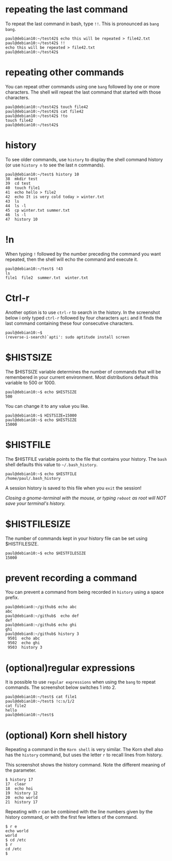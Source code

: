 # repeating the last command

To repeat the last command in bash, type `!!`. This is
pronounced as `bang bang`.

    paul@debian10:~/test42$ echo this will be repeated > file42.txt
    paul@debian10:~/test42$ !!
    echo this will be repeated > file42.txt
    paul@debian10:~/test42$ 

# repeating other commands

You can repeat other commands using one `bang` followed by one or more
characters. The shell will repeat the last command that started with
those characters.

    paul@debian10:~/test42$ touch file42
    paul@debian10:~/test42$ cat file42
    paul@debian10:~/test42$ !to
    touch file42
    paul@debian10:~/test42$

# history

To see older commands, use `history` to display the shell
command history (or use `history n` to see the last n commands).

    paul@debian10:~/test$ history 10
    38  mkdir test
    39  cd test
    40  touch file1
    41  echo hello > file2
    42  echo It is very cold today > winter.txt
    43  ls
    44  ls -l
    45  cp winter.txt summer.txt
    46  ls -l
    47  history 10

# !n

When typing `!` followed by the number preceding the
command you want repeated, then the shell will echo the command and
execute it.

    paul@debian10:~/test$ !43
    ls
    file1  file2  summer.txt  winter.txt

# Ctrl-r

Another option is to use `ctrl-r` to search in the
history. In the screenshot below i only typed `ctrl-r` followed by four
characters `apti` and it finds the last command containing these four
consecutive characters.

    paul@debian10:~$ 
    (reverse-i-search)`apti': sudo aptitude install screen

# \$HISTSIZE

The \$HISTSIZE variable determines the number of commands
that will be remembered in your current environment. Most distributions
default this variable to 500 or 1000.

    paul@debian10:~$ echo $HISTSIZE
    500

You can change it to any value you like.

    paul@debian10:~$ HISTSIZE=15000
    paul@debian10:~$ echo $HISTSIZE
    15000

# \$HISTFILE

The \$HISTFILE variable points to the file that contains
your history. The `bash` shell defaults this value to
`~/.bash_history`.

    paul@debian10:~$ echo $HISTFILE
    /home/paul/.bash_history

A session history is saved to this file when you `exit`
the session!

*Closing a gnome-terminal with the mouse, or typing
`reboot` as root will NOT save your terminal\'s history.*

# \$HISTFILESIZE

The number of commands kept in your history file can be set using
\$HISTFILESIZE.

    paul@debian10:~$ echo $HISTFILESIZE
    15000

# prevent recording a command

You can prevent a command from being recorded in `history` using a space
prefix.

    paul@debian8:~/github$ echo abc
    abc
    paul@debian8:~/github$  echo def
    def
    paul@debian8:~/github$ echo ghi
    ghi
    paul@debian8:~/github$ history 3
     9501  echo abc
     9502  echo ghi
     9503  history 3

# (optional)regular expressions

It is possible to use `regular expressions` when using the
`bang` to repeat commands. The screenshot below switches 1 into 2.

    paul@debian10:~/test$ cat file1
    paul@debian10:~/test$ !c:s/1/2
    cat file2
    hello
    paul@debian10:~/test$

# (optional) Korn shell history

Repeating a command in the `Korn shell` is very similar.
The Korn shell  also has the `history` command, but uses
the letter `r` to recall lines from history.

This screenshot shows the history command. Note the different meaning of
the parameter.

    $ history 17
    17  clear
    18  echo hoi
    19  history 12
    20  echo world
    21  history 17

Repeating with `r` can be combined with the line numbers given by the
history command, or with the first few letters of the command.

    $ r e
    echo world
    world
    $ cd /etc
    $ r
    cd /etc
    $

